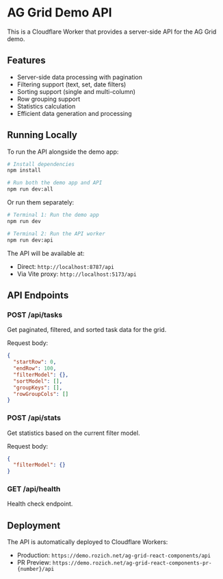 # AG Grid Demo API

This is a Cloudflare Worker that provides a server-side API for the AG Grid demo.

## Features

- Server-side data processing with pagination
- Filtering support (text, set, date filters)
- Sorting support (single and multi-column)
- Row grouping support
- Statistics calculation
- Efficient data generation and processing

## Running Locally

To run the API alongside the demo app:

```bash
# Install dependencies
npm install

# Run both the demo app and API
npm run dev:all
```

Or run them separately:

```bash
# Terminal 1: Run the demo app
npm run dev

# Terminal 2: Run the API worker
npm run dev:api
```

The API will be available at:

- Direct: `http://localhost:8787/api`
- Via Vite proxy: `http://localhost:5173/api`

## API Endpoints

### POST /api/tasks

Get paginated, filtered, and sorted task data for the grid.

Request body:

```json
{
  "startRow": 0,
  "endRow": 100,
  "filterModel": {},
  "sortModel": [],
  "groupKeys": [],
  "rowGroupCols": []
}
```

### POST /api/stats

Get statistics based on the current filter model.

Request body:

```json
{
  "filterModel": {}
}
```

### GET /api/health

Health check endpoint.

## Deployment

The API is automatically deployed to Cloudflare Workers:

- Production: `https://demo.rozich.net/ag-grid-react-components/api`
- PR Preview: `https://demo.rozich.net/ag-grid-react-components-pr-{number}/api`
